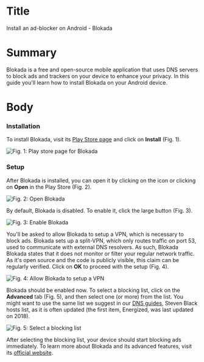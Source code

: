 # Title #
Install an ad-blocker on Android - Blokada

# Summary #
Blokada is a free and open-source mobile application that uses DNS servers to block ads and trackers on your device to enhance your privacy. In this guide you'll learn how to install Blokada on your Android device.

# Body #

### Installation ###

To install Blokada, visit its [Play Store page][1] and click on **Install** (Fig. 1).

![Fig. 1: Play store page for Blokada](../images/Android/blokada-play-store.jpg?raw=true)

### Setup ###

After Blokada is installed, you can open it by clicking on the icon or clicking on **Open** in the Play Store (Fig. 2).

![Fig. 2: Open Blokada](../images/Android/blokada-open.jpg?raw=true)

By default, Blokada is disabled. To enable it, click the large button (Fig. 3).

![Fig. 3: Enable Blokada](../images/Android/blokada-enable.jpg?raw=true)

You'll be asked to allow Blokada to setup a VPN, which is necessary to block ads. Blokada sets up a split-VPN, which only routes traffic on port 53, used to communicate with external DNS resolvers. As such, Blokada Blokada states that it does not monitor or filter your regular network traffic. As it's open source and the code is publicly visible, this claim can be regularly verified. Click on **OK** to proceed with the setup (Fig. 4).

![Fig. 4: Allow Blokada to setup a VPN](../images/Android/blokada-vpn.jpg?raw=true)

Blokada should be enabled now. To select a blocking list, click on the **Advanced** tab (Fig. 5), and then select one (or more) from the list. You might want to use the same list we suggest in our [DNS guides](mac-dns.md), Steven Black hosts list, as it is often updated (the first item, Energized, was last updated on 2018).

![Fig. 5: Select a blocking list](../images/Android/blokada-lists.jpg?raw=true)

After selecting the blocking list, your device should start blocking ads immediately. To learn more about Blokada and its advanced features, visit its [official website][2].

[1]: https://go.blokada.org/play

[2]: https://blokada.org/
